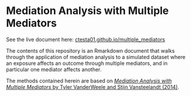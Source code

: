 # Mediation Analysis with Multiple Mediators

See the live document here: [ctesta01.github.io/multiple_mediators](https://ctesta01.github.io/multiple_mediators/multiple_mediators.html)

The contents of this repository is an Rmarkdown document that walks 
through the application of mediation analysis to a simulated dataset 
where an exposure affects an outcome through multiple mediators, and
in particular one mediator affects another. 

The methods contained herein are based on [*Mediation Analysis with
Multiple Mediators* by Tyler VanderWeele and Stijn Vansteelandt (2014)](https://www.degruyter.com/document/doi/10.1515/em-2012-0010/html).



